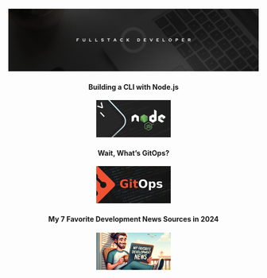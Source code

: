 ![](./assets/background.png)

<div align="center">

<h4>Building a CLI with Node.js</h4>

[![Building a CLI with Node.js in 2024](./assets/1.png)](https://egmz.medium.com)

<h4>Wait, What’s GitOps?</h4>

[![Wait, What’s GitOps?](./assets/3.png)](https://medium.com/nmc-techblog/wait-whats-gitops-a9c257162df8)

<h4>My 7 Favorite Development News Sources in 2024</h4>

[![My 7 Favorite Development News Sources in 2024](./assets/2.png)](https://medium.com/nmc-techblog/my-7-favorite-development-news-sources-in-2024-8540a2a8a733)

</div>
